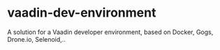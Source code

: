 # vaadin-dev-environment
A solution for a Vaadin developer environment, based on Docker, Gogs, Drone.io, Selenoid,..

